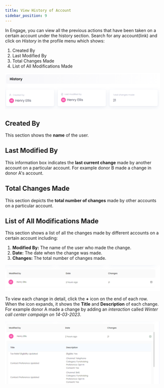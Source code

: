 ```yaml
---
title: View History of Account
sidebar_position: 9
---
```


In Engage, you can view all the previous actions that have been taken on a certain account under the history section. Search for any account(link) and click on *History* in the profile menu which shows:

1. Created By
2. Last Modified By
3. Total Changes Made
4. List of All Modifications Made

![History Page](./history-1.png)

## Created By

This section shows the **name** of the user. 

## Last Modified By

This information box indicates the **last current change** made by another account on a particular account. For example donor B made a change in donor A's account.

## Total Changes Made

This section depicts the **total number of changes** made by other accounts on a particular account.

## List of All Modifications Made

This section shows a list of all the changes made by different accounts on a certain account including:

1. **Modified By:** The name of the user who made the change.
2. **Date:** The date when the change was made.
3. **Changes:** The total number of changes made.

![History List](./history-list.png)

To view each change in detail, click the **+** icon on the end of each row. When the icon expands, it shows the **Title** and **Description** of each change. For example donor A made a change by adding an *interaction* called *Winter call center campaign on 14-03-2023*.

![History Detail](./history-detail.png)
